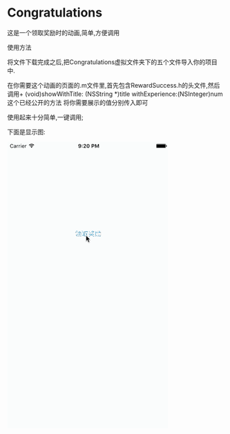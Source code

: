 # Congratulations
这是一个领取奖励时的动画,简单,方便调用

使用方法

将文件下载完成之后,把Congratulations虚拟文件夹下的五个文件导入你的项目中.

在你需要这个动画的页面的.m文件里,首先包含RewardSuccess.h的头文件,然后调用+ (void)showWithTitle: (NSString *)title withExperience:(NSInteger)num这个已经公开的方法
将你需要展示的值分别传入即可

使用起来十分简单,一键调用;

下面是显示图:


![image](https://github.com/WJeaner/Congratulations/raw/master/Congratulations/220953s1qkbiwe8z1xbxeq.gif)
